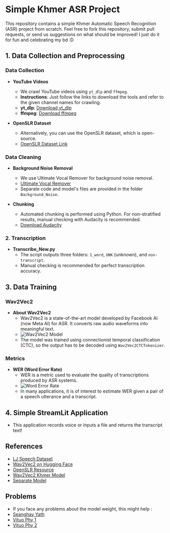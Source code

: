 # Simple Khmer ASR Project

This repository contains a simple Khmer Automatic Speech Recognition (ASR) project from scratch. Feel free to fork this repository, submit pull requests, or send us suggestions on what should be improved! I just do it for fun and celebrating my bd :D

## 1. Data Collection and Preprocessing

### Data Collection

- **YouTube Videos**
  - We crawl YouTube videos using `yt_dlp` and `ffmpeg`.
  - **Instructions**: Just follow the links to download the tools and refer to the given channel names for crawling.
  - **yt_dlp**: [Download yt_dlp](https://github.com/yt-dlp/yt-dlp)
  - **ffmpeg**: [Download ffmpeg](https://www.ffmpeg.org/)
  
- **OpenSLR Dataset**
  - Alternatively, you can use the OpenSLR dataset, which is open-source.
  - [OpenSLR Dataset Link](https://www.openslr.org/42/)

### Data Cleaning

- **Background Noise Removal**
  - We use Ultimate Vocal Remover for background noise removal.
  - [Ultimate Vocal Remover](https://ultimatevocalremover.com/)
  - Separate code and model's files are provided in the folder `Background_Noise`.

- **Chunking**
  - Automated chunking is performed using Python. For non-stratified results, manual checking with Audacity is recommended.
  - [Download Audacity](https://www.audacityteam.org/)

### 2. Transcription

- **Transcribe_New.py**
  - The script outputs three folders: `1_word`, `UNK` (unknown), and `non-transcript`.
  - Manual checking is recommended for perfect transcription accuracy.

## 3. Data Training

### Wav2Vec2

- **About Wav2Vec2**
  - Wav2Vec2 is a state-of-the-art model developed by Facebook AI (now Meta AI) for ASR. It converts raw audio waveforms into meaningful text.
  - ![Wav2Vec2 Model](https://lh3.googleusercontent.com/0eXW1sKIjJi_peKvr2eUAjH5CX03RbB-ct7IBSUFhH1cSx481Be7_xdVRAJ3UfxBAwSlT-KON18ZwipgGtivI7roEjacmD4Cm5jWlJBdrWz6DOabDtO5ynX65Id8vkNhnAgh_uYO)
  - The model was trained using connectionist temporal classification (CTC), so the output has to be decoded using `Wav2Vec2CTCTokenizer`.

### Metrics

- **WER (Word Error Rate)**
  - WER is a metric used to evaluate the quality of transcriptions produced by ASR systems.
  - ![Word Error Rate](https://sonix.ai/packs/media/images/corp/articles/word-error-rate-2017-c5aba7282b39531154f5676a184c7ec4.png)
  - In many applications, it is of interest to estimate WER given a pair of a speech utterance and a transcript.

## 4. Simple StreamLit Application

- This application records voice or inputs a file and returns the transcript text!

## References

- [LJ Speech Dataset](https://keithito.com/LJ-Speech-Dataset/)
- [Wav2Vec2 on Hugging Face](https://huggingface.co/docs/transformers/en/model_doc/wav2vec2)
- [OpenSLR Resource](https://www.openslr.org/resources/42)
- [Wav2Vec2 Khmer Model](https://github.com/seanghay/wav2vec2-khmer-openslr)
- [Separate Model](https://github.com/TRvlvr/model_repo/releases/tag/all_public_uvr_models)

## Problems 
- If you face any problems about the model weight, this might help : 
- [Seanghay Yath](https://github.com/seanghay/wav2vec2-khmer-openslr)
- [Vituo Phy 1](https://huggingface.co/vitouphy/wav2vec2-xls-r-300m-khmer)
- [Vituo Phy 2](https://huggingface.co/vitouphy/wav2vec2-xls-r-1b-khmer)
